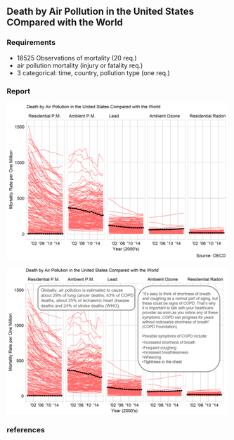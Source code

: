 
Death by Air Pollution in the United States COmpared with the World
-------------------------------------------------------------------

### Requirements

-   18525 Observations of mortality (20 req.)
-   air pollution mortality (injury or fatality req.)
-   3 categorical: time, country, pollution type (one req.)

### Report

![](../figures/d4-pollutionMortality-1.png)

![](../figures/d4-pollutionMortality-2.png)

### references
